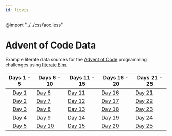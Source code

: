 ```yaml
---
id: litvis
---
```


@import "../../css/aoc.less"

# Advent of Code Data

Example literate data sources for the [Advent of Code](http://adventofcode.com) programming challenges using [literate Elm](https://github.com/gicentre/litvis).

|      Days 1 - 5      | Days 6 - 10           | Days 11 - 15          | Days 16 - 20          | Days 21 - 25          |
| :------------------: | --------------------- | --------------------- | --------------------- | --------------------- |
| [Day 1](d01_2015.md) | [Day 6](d06_2015.md)  | [Day 11](d11_2015.md) | [Day 16](d16_2015.md) | [Day 21](d21_2015.md) |
| [Day 2](d02_2015.md) | [Day 7](d07_2015.md)  | [Day 12](d12_2015.md) | [Day 17](d17_2015.md) | [Day 22](d22_2015.md) |
| [Day 3](d03_2015.md) | [Day 8](d08_2015.md)  | [Day 13](d13_2015.md) | [Day 18](d18_2015.md) | [Day 23](d23_2015.md) |
| [Day 4](d04_2015.md) | [Day 9](d09_2015.md)  | [Day 14](d14_2015.md) | [Day 19](d19_2015.md) | [Day 24](d24_2015.md) |
| [Day 5](d05_2015.md) | [Day 10](d10_2015.md) | [Day 15](d15_2015.md) | [Day 20](d20_2015.md) | [Day 25](d25_2015.md) |
